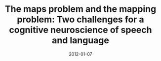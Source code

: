 ---
title: "The maps problem and the mapping problem: Two challenges for a cognitive neuroscience of speech and language"
collection: publications
permalink: /publication/2012_the-maps-problem-and-the-mapping-problem:-two-chal
date: 2012-01-07
year: 2012
venue: 'Cognitive Neuropsychology'
authors: 'Poeppel D'
number: '98'
citation: 'Poeppel D (2012). The maps problem and the mapping problem: Two challenges for a cognitive neuroscience of speech and language. Cognitive Neuropsychology.'
category: 'article'
---
